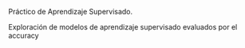 Práctico de Aprendizaje Supervisado.

Exploración de modelos de aprendizaje supervisado evaluados por el accuracy
